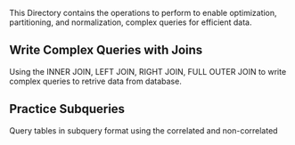 This Directory contains the operations to perform to enable optimization, partitioning, and normalization, complex queries for efficient data.

## Write Complex Queries with Joins
Using the INNER JOIN, LEFT JOIN, RIGHT JOIN, FULL OUTER JOIN to write complex queries to retrive data from database.

## Practice Subqueries
Query tables in subquery format using the correlated and non-correlated

